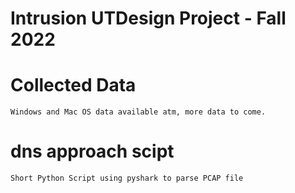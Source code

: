 # Intrusion UTDesign Project - Fall 2022


# Collected Data 
    Windows and Mac OS data available atm, more data to come. 

# dns approach scipt
    Short Python Script using pyshark to parse PCAP file